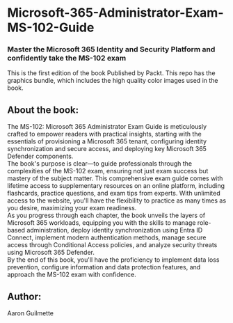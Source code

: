 # Microsoft-365-Administrator-Exam-MS-102-Guide
### Master the Microsoft 365 Identity and Security Platform and confidently take the MS-102 exam
This is the first edition of the book Published by Packt. This repo has the graphics bundle, which includes the high quality color images used in the book.
## About the book:
The MS-102: Microsoft 365 Administrator Exam Guide is meticulously crafted to empower readers with practical insights, starting with the essentials of provisioning a Microsoft 365 tenant, configuring identity synchronization and secure access, and deploying key Microsoft 365 Defender components.<br>
The book's purpose is clear—to guide professionals through the complexities of the MS-102 exam, ensuring not just exam success but mastery of the subject matter. This comprehensive exam guide comes with lifetime access to supplementary resources on an online platform, including flashcards, practice questions, and exam tips from experts. With unlimited access to the website, you'll have the flexibility to practice as many times as you desire, maximizing your exam readiness.<br>
As you progress through each chapter, the book unveils the layers of Microsoft 365 workloads, equipping you with the skills to manage role-based administration, deploy identity synchronization using Entra ID Connect, implement modern authentication methods, manage secure access through Conditional Access policies, and analyze security threats using Microsoft 365 Defender.<br>
By the end of this book, you'll have the proficiency to implement data loss prevention, configure information and data protection features, and approach the MS-102 exam with confidence.<br>
## Author:
Aaron Guilmette
